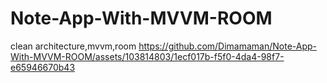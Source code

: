 # Note-App-With-MVVM-ROOM
clean architecture,mvvm,room
https://github.com/Dimamaman/Note-App-With-MVVM-ROOM/assets/103814803/1ecf017b-f5f0-4da4-98f7-e65946670b43

